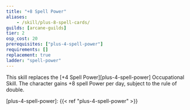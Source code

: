```yaml
---
title: "+8 Spell Power"
aliases:
    - /skill/plus-8-spell-cards/
guilds: [arcane-guilds]
tier: 2
osp_cost: 20
prerequisites: ["plus-4-spell-power"]
requirements: []
replacement: true
ladder: "spell-power"
---
```

This skill replaces the [+4 Spell Power][plus-4-spell-power] Occupational Skill. The character gains +8 spell Power per day, subject to the
rule of double.

[plus-4-spell-power]: {{< ref "plus-4-spell-power" >}}